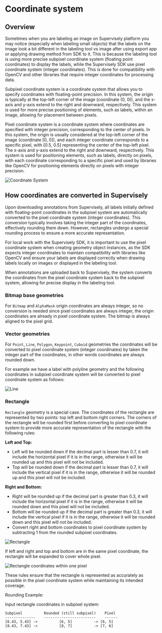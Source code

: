 # Coordinate system

## Overview

Sometimes when you are labeling an image on Supervisely platform you may notice (especially when labeling small objects) that the labels on the image look a bit different in the labeling tool vs image after using export app or applying drawing method from SDK to it. This is because the labeling tool is using more precise subpixel coordinate system (floating point coordinates) to display the labels, while the Supervisely SDK use pixel coordinate system (integer coordinates). This is done for compatibility with OpenCV and other libraries that require integer coordinates for processing data.

Subpixel coordinate system is a coordinate system that allows you to specify coordinates with floating-point precision. In this system, the origin is typically at the top-left corner of the image (coordinate (0, 0)), and the x-axis and y-axis extend to the right and downward, respectively. This system is used for more precise positioning of elements, such as labels, within an image, allowing for placement between pixels.

Pixel coordinate system is a coordinate system where coordinates are specified with integer precision, corresponding to the center of pixels. In this system, the origin is usually considered at the top-left corner of the image (coordinate [0, 0]), and each integer coordinate corresponds to a specific pixel, with [0.5, 0.5] representing the center of the top-left pixel. The x-axis and y-axis extend to the right and downward, respectively. This system is used for positioning elements, such as labels, directly on pixels, with each coordinate corresponding to a specific pixel and used by libraries like OpenCV for positioning elements directly on pixels with integer precision.

![Coordinate System](https://github.com/user-attachments/assets/5e5ad28d-18fd-43ca-a4f6-64f1fc6a8cb4)

## How coordinates are converted in Supervisely

Upon downloading annotations from Supervisely, all labels initially defined with floating-point coordinates in the subpixel system are automatically converted to the pixel coordinate system (integer coordinates). This conversion typically involves taking the integer part of the coordinates, effectively rounding them down. However, rectangles undergo a special rounding process to ensure a more accurate representation.

For local work with the Supervisely SDK, it is important to use the pixel coordinate system when creating geometry object instances, as the SDK expects integer coordinates to maintain compatibility with libraries like OpenCV and ensure your labels are displayed correctly when drawing labels locally on images or displayed in the labeling tool.

When annotations are uploaded back to Supervisely, the system converts the coordinates from the pixel coordinate system back to the subpixel system, allowing for precise display in the labeling tool.

### Bitmap base geometries

For `Bitmap` and `AlphaMask` origin coordinates are always integer, so no conversion is needed since pixel coordinates are always integer, the origin coordinates are already in pixel coordinate system. The bitmap is always aligned to the pixel grid.

### Vector geometries

For `Point`, `Line`, `Polygon`, `Keypoint`, `Cuboid` geometries the coordinates will be converted to pixel coordinate system (integer coordinates) by taken the integer part of the coordinates, in other words coordinates are always rounded down.

For example we have a label with polyline geometry and the following coordinates in subpixel coordinate system will be converted to pixel coordinate system as follows:

![Line](https://github.com/user-attachments/assets/0eab2c0d-39cc-4aa9-a6a2-ba1cb20632d7)

### Rectangle

`Rectangle` geometry is a special case. The coordinates of the rectangle are represented by two points: top left and bottom right corners. The corners of the rectangle will be rounded first before converting to pixel coordinate system to provide more accurate representation of the rectangle with the following rules:

**Left and Top:**
- Left will be rounded down if the decimal part is lesser than 0.7, it will include the horizontal pixel if it is in the range, otherwise it will be rounded up and this pixel will not be included.
- Top will be rounded down if the decimal part is lesser than 0.7, it will include the vertical pixel if it is in the range, otherwise it will be rounded up and this pixel will not be included.

**Right and Bottom:**
- Right will be rounded up if the decimal part is greater than 0.3, it will include the horizontal pixel if it is in the range, otherwise it will be rounded down and this pixel will not be included.
- Bottom will be rounded up if the decimal part is greater than 0.3, it will include the vertical pixel if it is in the range, otherwise it will be rounded down and this pixel will not be included.
- Convert right and bottom coordinates to pixel coordinate system by subtracting 1 from the rounded subpixel coordinates.

![Rectangle](https://github.com/user-attachments/assets/4b7f4e9b-d3a4-45fd-a4d4-63ea320b39f5)

If left and right and top and bottom are in the same pixel coordinate, the rectangle will be expanded to cover whole pixel.

![Rectangle coordinates within one pixel](https://github.com/user-attachments/assets/118ef4b1-3569-42ba-9355-89b7fbf58c2b)

These rules ensure that the rectangle is represented as accurately as possible in the pixel coordinate system while maintaining its intended coverage.

Rounding Example:

Input rectangle coordinates in subpixel system:

```text
Subpixel          Rounded (still subpixel)    Pixel
--------------    ------------------------    ------
[6.43, 5.43] ->          [6, 5]          -> [6, 5]
[8.43, 7.43] ->          [8, 7]          -> [7, 6]
```
